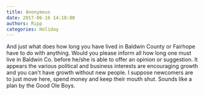 ```yaml
---
title: Anonymous
date: 2017-06-16 14:18:00
authors: Ripp
categories: Holiday
---
```


 And just what does how long you have lived in Baldwin County or Fairhope have to do with anything. Would you please inform all how long one must live in Baldwin Co. before he/she is able to offer an opinion or suggestion. It appears the various political and business interests are encouraging growth and you can't have growth without new people.  I suppose newcomers are to just move here, spend money and keep their mouth shut.  Sounds like a plan by the Good Ole Boys.